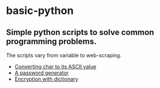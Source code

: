 # basic-python

<h2>Simple python scripts to solve common programming problems.</h2>

The scripts vary from variable to web-scraping.

<ul>
  <li><a href="ascii.py">Converting char to its ASCII value</a></li>
  <li><a href="passgen.py">A password generator</a></li>
  <li><a href="encryptdict.py">Encryption with dictionary</a></li>
</ul>
